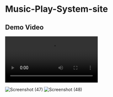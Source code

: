 # Music-Play-System-site

## Demo Video

<video src="https://github-production-user-asset-6210df.s3.amazonaws.com/164615630/401877087-8088c2de-e386-495c-a7d0-da1b5b0e2e53.webm?X-Amz-Algorithm=AWS4-HMAC-SHA256&X-Amz-Credential=AKIAVCODYLSA53PQK4ZA%2F20250110%2Fus-east-1%2Fs3%2Faws4_request&X-Amz-Date=20250110T081036Z&X-Amz-Expires=300&X-Amz-Signature=e0380efdbb94006b7d5be11c31a8093e9d8a13412138951642dc40a72b25f25a&X-Amz-SignedHeaders=host" controls>
Your browser does not support the video tag.
</video>

![Screenshot (47)](https://github.com/user-attachments/assets/94e9b6ec-4d57-453a-a6da-940db0080817)
![Screenshot (48)](https://github.com/user-attachments/assets/9967c63d-4798-422a-9d7b-ec57e6c2ac97)
